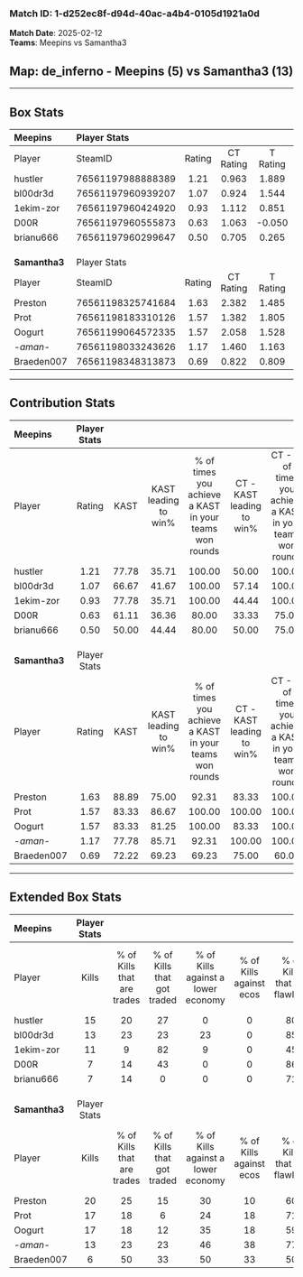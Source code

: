 ### Match ID: 1-d252ec8f-d94d-40ac-a4b4-0105d1921a0d  
**Match Date**: 2025-02-12  
**Teams**: Meepins vs Samantha3  

## **Map**: de_inferno - Meepins (5) vs Samantha3 (13)  
---  

## Box Stats  

| **Meepins**   | Player Stats      |        |           |          |       |       |       |         |        |      |     |
| :- | :- | :-: | :-: | :-: | :-: | :-: | :-: | :-: | :-: | :-: | :-: |
| Player        | SteamID           | Rating | CT Rating | T Rating | KAST  |  ADR  | Kills | Assists | Deaths | K/D  | HS% |
| hustler       | 76561197988888389 |  1.21  |   0.963   |  1.889   | 77.78 | 86.8  |  15   |    5    |   15   | 1.00 | 20  |
| bl00dr3d      | 76561197960939207 |  1.07  |   0.924   |  1.544   | 66.67 | 85.3  |  13   |    2    |   13   | 1.00 | 76  |
| 1ekim-zor     | 76561197960424920 |  0.93  |   1.112   |  0.851   | 77.78 | 72.8  |  11   |    3    |   16   | 0.69 | 81  |
| D00R          | 76561197960555873 |  0.63  |   1.063   |  -0.050  | 61.11 | 52.4  |   7   |    6    |   14   | 0.50 | 28  |
| brianu666     | 76561197960299647 |  0.50  |   0.705   |  0.265   | 50.00 | 51.0  |   7   |    3    |   15   | 0.47 | 42  |
|               |                   |        |           |          |       |       |       |         |        |      |     |
|               |                   |        |           |          |       |       |       |         |        |      |     |
|               |                   |        |           |          |       |       |       |         |        |      |     |
| **Samantha3** | Player Stats      |        |           |          |       |       |       |         |        |      |     |
| Player        | SteamID           | Rating | CT Rating | T Rating | KAST  |  ADR  | Kills | Assists | Deaths | K/D  | HS% |
| Preston       | 76561198325741684 |  1.63  |   2.382   |  1.485   | 88.89 | 88.6  |  20   |    1    |   11   | 1.82 | 30  |
| Prot          | 76561198183310126 |  1.57  |   1.382   |  1.805   | 83.33 | 105.8 |  17   |    3    |   9    | 1.89 | 58  |
| Oogurt        | 76561199064572335 |  1.57  |   2.058   |  1.528   | 83.33 | 105.6 |  17   |    3    |   9    | 1.89 | 47  |
| -_aman_-      | 76561198033243626 |  1.17  |   1.460   |  1.163   | 77.78 | 70.7  |  13   |    3    |   11   | 1.18 | 53  |
| Braeden007    | 76561198348313873 |  0.69  |   0.822   |  0.809   | 72.22 | 51.3  |   6   |    7    |   13   | 0.46 |  0  |
---  

## Contribution Stats  

| **Meepins**   | Player Stats |       |                      |                                                        |                           |                                                             |                          |                                                            |
| :- | :-: | :-: | :-: | :-: | :-: | :-: | :-: | :-: |
| Player        |    Rating    | KAST  | KAST leading to win% | % of times you achieve a KAST in your teams won rounds | CT - KAST leading to win% | CT - % of times you achieve a KAST in your teams won rounds | T - KAST leading to win% | T - % of times you achieve a KAST in your teams won rounds |
| hustler       |     1.21     | 77.78 |        35.71         |                         100.00                         |           50.00           |                           100.00                            |          16.67           |                           100.00                           |
| bl00dr3d      |     1.07     | 66.67 |        41.67         |                         100.00                         |           57.14           |                           100.00                            |          20.00           |                           100.00                           |
| 1ekim-zor     |     0.93     | 77.78 |        35.71         |                         100.00                         |           44.44           |                           100.00                            |          20.00           |                           100.00                           |
| D00R          |     0.63     | 61.11 |        36.36         |                         80.00                          |           33.33           |                            75.00                            |          50.00           |                           100.00                           |
| brianu666     |     0.50     | 50.00 |        44.44         |                         80.00                          |           50.00           |                            75.00                            |          33.33           |                           100.00                           |
|               |              |       |                      |                                                        |                           |                                                             |                          |                                                            |
|               |              |       |                      |                                                        |                           |                                                             |                          |                                                            |
|               |              |       |                      |                                                        |                           |                                                             |                          |                                                            |
| **Samantha3** | Player Stats |       |                      |                                                        |                           |                                                             |                          |                                                            |
| Player        |    Rating    | KAST  | KAST leading to win% | % of times you achieve a KAST in your teams won rounds | CT - KAST leading to win% | CT - % of times you achieve a KAST in your teams won rounds | T - KAST leading to win% | T - % of times you achieve a KAST in your teams won rounds |
| Preston       |     1.63     | 88.89 |        75.00         |                         92.31                          |           83.33           |                           100.00                            |          70.00           |                           87.50                            |
| Prot          |     1.57     | 83.33 |        86.67         |                         100.00                         |          100.00           |                           100.00                            |          80.00           |                           100.00                           |
| Oogurt        |     1.57     | 83.33 |        81.25         |                         100.00                         |           83.33           |                           100.00                            |          80.00           |                           100.00                           |
| -_aman_-      |     1.17     | 77.78 |        85.71         |                         92.31                          |          100.00           |                           100.00                            |          77.78           |                           87.50                            |
| Braeden007    |     0.69     | 72.22 |        69.23         |                         69.23                          |           75.00           |                            60.00                            |          66.67           |                           75.00                            |
---  

## Extended Box Stats  

| **Meepins**   | Player Stats |                            |                            |                                    |                         |                              |                                 |        |                             |                                     |                          |                               |                            |
| :- | :-: | :-: | :-: | :-: | :-: | :-: | :-: | :-: | :-: | :-: | :-: | :-: | :-: |
| Player        |    Kills     | % of Kills that are trades | % of Kills that got traded | % of Kills against a lower economy | % of Kills against ecos | % of Kills that are flawless | % of Kills that are close duels | Deaths | % of Deaths that get traded | % of Deaths against a lower economy | % of Deaths against ecos | % of Deaths that are flawless | % of Deaths that are close |
| hustler       |      15      |             20             |             27             |                 0                  |            0            |              80              |                0                |   15   |             13              |                 13                  |            0             |              73               |             7              |
| bl00dr3d      |      13      |             23             |             23             |                 23                 |            0            |              85              |                8                |   13   |             15              |                 15                  |            0             |              38               |             23             |
| 1ekim-zor     |      11      |             9              |             82             |                 9                  |            0            |              45              |                0                |   16   |             19              |                 13                  |            0             |              69               |             0              |
| D00R          |      7       |             14             |             43             |                 0                  |            0            |              86              |                0                |   14   |             14              |                  7                  |            0             |              57               |             14             |
| brianu666     |      7       |             14             |             0              |                 0                  |            0            |              71              |               29                |   15   |             13              |                 13                  |            0             |              80               |             0              |
|               |              |                            |                            |                                    |                         |                              |                                 |        |                             |                                     |                          |                               |                            |
|               |              |                            |                            |                                    |                         |                              |                                 |        |                             |                                     |                          |                               |                            |
|               |              |                            |                            |                                    |                         |                              |                                 |        |                             |                                     |                          |                               |                            |
| **Samantha3** | Player Stats |                            |                            |                                    |                         |                              |                                 |        |                             |                                     |                          |                               |                            |
| Player        |    Kills     | % of Kills that are trades | % of Kills that got traded | % of Kills against a lower economy | % of Kills against ecos | % of Kills that are flawless | % of Kills that are close duels | Deaths | % of Deaths that get traded | % of Deaths against a lower economy | % of Deaths against ecos | % of Deaths that are flawless | % of Deaths that are close |
| Preston       |      20      |             25             |             15             |                 30                 |           10            |              60              |                5                |   11   |             45              |                 18                  |            18            |              73               |             0              |
| Prot          |      17      |             18             |             6              |                 24                 |           18            |              71              |               12                |   9    |             33              |                 22                  |            22            |              67               |             22             |
| Oogurt        |      17      |             18             |             12             |                 35                 |           18            |              59              |               12                |   9    |             33              |                 11                  |            11            |              67               |             11             |
| -_aman_-      |      13      |             23             |             23             |                 46                 |           38            |              77              |                0                |   11   |             36              |                 36                  |            18            |              100              |             0              |
| Braeden007    |      6       |             50             |             33             |                 50                 |           33            |              50              |               17                |   13   |             31              |                 15                  |            8             |              69               |             0              |
